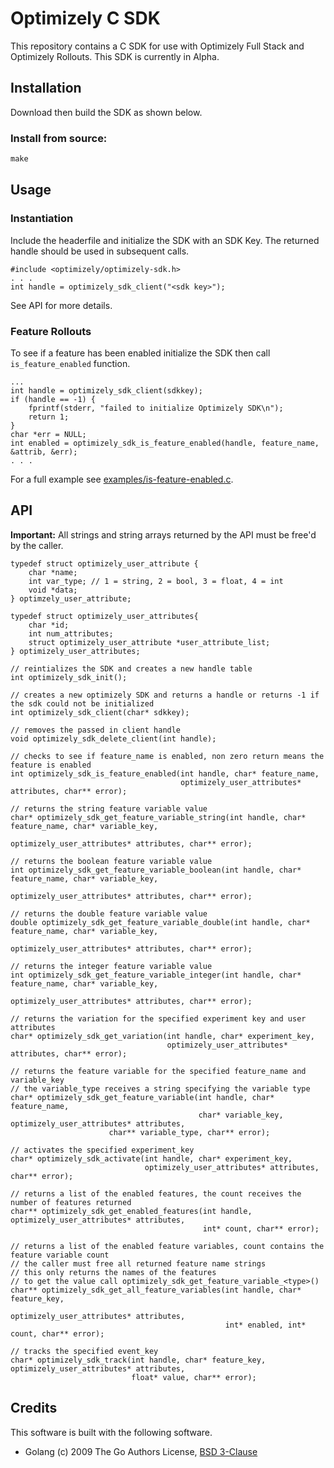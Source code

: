 # Optimizely C SDK

This repository contains a C SDK for use with Optimizely Full Stack and Optimizely Rollouts. This SDK is currently in Alpha.

## Installation

Download then build the SDK as shown below.

### Install from source:

```makefile
make
```

## Usage

### Instantiation

Include the headerfile and initialize the SDK with an SDK Key. The returned handle should be used in subsequent calls.
```c_cpp
#include <optimizely/optimizely-sdk.h>
. . .
int handle = optimizely_sdk_client("<sdk key>");
```

See API for more details.

### Feature Rollouts

To see if a feature has been enabled initialize the SDK then call `is_feature_enabled` function.
```c_cpp
...
int handle = optimizely_sdk_client(sdkkey);
if (handle == -1) {
	fprintf(stderr, "failed to initialize Optimizely SDK\n");
	return 1;
}
char *err = NULL;
int enabled = optimizely_sdk_is_feature_enabled(handle, feature_name, &attrib, &err);
. . .
```

For a full example see [examples/is-feature-enabled.c](https://github.com/optimizely/c-sdk/blob/master/examples/is-feature-enabled.c).

## API

**Important:** All strings and string arrays returned by the API must be free'd by the caller.

```c_cpp
typedef struct optimizely_user_attribute {
	char *name;
	int var_type; // 1 = string, 2 = bool, 3 = float, 4 = int
	void *data;
} optimzely_user_attribute;

typedef struct optimizely_user_attributes{
	char *id;
	int num_attributes;
	struct optimizely_user_attribute *user_attribute_list;
} optimizely_user_attributes;

// reintializes the SDK and creates a new handle table
int optimizely_sdk_init();

// creates a new optimizely SDK and returns a handle or returns -1 if the sdk could not be initialized
int optimizely_sdk_client(char* sdkkey);

// removes the passed in client handle
void optimizely_sdk_delete_client(int handle);

// checks to see if feature_name is enabled, non zero return means the feature is enabled
int optimizely_sdk_is_feature_enabled(int handle, char* feature_name,
                                      optimizely_user_attributes* attributes, char** error);

// returns the string feature variable value
char* optimizely_sdk_get_feature_variable_string(int handle, char* feature_name, char* variable_key, 
                                                 optimizely_user_attributes* attributes, char** error);

// returns the boolean feature variable value
int optimizely_sdk_get_feature_variable_boolean(int handle, char* feature_name, char* variable_key,
                                                optimizely_user_attributes* attributes, char** error);

// returns the double feature variable value
double optimizely_sdk_get_feature_variable_double(int handle, char* feature_name, char* variable_key,
                                                  optimizely_user_attributes* attributes, char** error);

// returns the integer feature variable value
int optimizely_sdk_get_feature_variable_integer(int handle, char* feature_name, char* variable_key,
                                                optimizely_user_attributes* attributes, char** error);

// returns the variation for the specified experiment key and user attributes
char* optimizely_sdk_get_variation(int handle, char* experiment_key,
                                   optimizely_user_attributes* attributes, char** error);

// returns the feature variable for the specified feature_name and variable_key
// the variable_type receives a string specifying the variable type
char* optimizely_sdk_get_feature_variable(int handle, char* feature_name,
                                          char* variable_key, optimizely_user_attributes* attributes,
					  char** variable_type, char** error);

// activates the specified experiment_key
char* optimizely_sdk_activate(int handle, char* experiment_key,
                              optimizely_user_attributes* attributes, char** error);

// returns a list of the enabled features, the count receives the number of features returned
char** optimizely_sdk_get_enabled_features(int handle, optimizely_user_attributes* attributes,
                                           int* count, char** error);

// returns a list of the enabled feature variables, count contains the feature variable count
// the caller must free all returned feature name strings
// this only returns the names of the features 
// to get the value call optimizely_sdk_get_feature_variable_<type>()
char** optimizely_sdk_get_all_feature_variables(int handle, char* feature_key,
                                                optimizely_user_attributes* attributes,
                                                int* enabled, int* count, char** error);

// tracks the specified event_key
char* optimizely_sdk_track(int handle, char* feature_key, optimizely_user_attributes* attributes,
                           float* value, char** error);
```

## Credits

This software is built with the following software.

* Golang (c) 2009 The Go Authors License, [BSD 3-Clause](https://golang.org/LICENSE)
